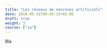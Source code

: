 ```yaml
---
title: "Les réseaux de neurones artificiels"
date: 2018-05-31T09:45:13+02:00
draft: true
weight: 3
course: ["ia"]
---
```


Bla